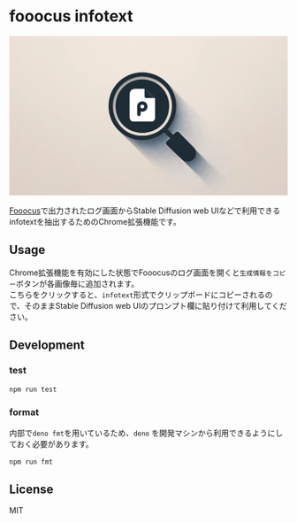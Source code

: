# fooocus infotext

![logo image](./logo/logo.png)

[Fooocus](https://github.com/lllyasviel/Fooocus)で出力されたログ画面からStable Diffusion web UIなどで利用できるinfotextを抽出するためのChrome拡張機能です。


## Usage
Chrome拡張機能を有効にした状態でFooocusのログ画面を開くと`生成情報をコピー`ボタンが各画像毎に追加されます。  
こちらをクリックすると、`infotext`形式でクリップボードにコピーされるので、そのままStable Diffusion web UIのプロンプト欄に貼り付けて利用してください。


## Development

### test

```sh
npm run test
```

### format

内部で`deno fmt`を用いているため、`deno` を開発マシンから利用できるようにしておく必要があります。

```sh
npm run fmt
```

## License

MIT